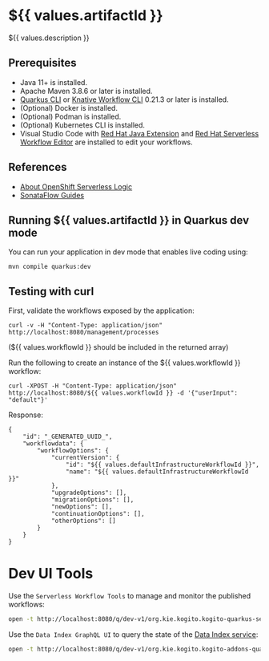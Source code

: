 # ${{ values.artifactId }}

${{ values.description }}

## Prerequisites
* Java 11+ is installed.
* Apache Maven 3.8.6 or later is installed.
* [Quarkus CLI](https://quarkus.io/guides/cli-tooling) or [Knative Workflow CLI](https://kiegroup.github.io/kogito-docs/serverlessworkflow/latest/testing-and-troubleshooting/kn-plugin-workflow-overview.html) 0.21.3 or later is installed.
* (Optional) Docker is installed.
* (Optional) Podman is installed.
* (Optional) Kubernetes CLI is installed.
* Visual Studio Code with [Red Hat Java Extension](https://marketplace.visualstudio.com/items?itemName=redhat.java) and 
[Red Hat Serverless Workflow Editor](https://marketplace.visualstudio.com/items?itemName=redhat.vscode-extension-serverless-workflow-editor) 
are installed to edit your workflows.

## References
* [About OpenShift Serverless Logic](https://openshift-knative.github.io/docs/docs/latest/serverless-logic/about.html)
* [SonataFlow Guides](https://kiegroup.github.io/kogito-docs/serverlessworkflow/latest/index.html)

## Running ${{ values.artifactId }} in Quarkus dev mode
You can run your application in dev mode that enables live coding using:

```shell script
mvn compile quarkus:dev
```

## Testing with curl
First, validate the workflows exposed by the application:

```shell script
curl -v -H "Content-Type: application/json" http://localhost:8080/management/processes
```
(${{ values.workflowId }} should be included in the returned array)

Run the following to create an instance of the ${{ values.workflowId }} workflow:

```shell script
curl -XPOST -H "Content-Type: application/json" http://localhost:8080/${{ values.workflowId }} -d '{"userInput": "default"}'
```

Response:
```
{
    "id": "_GENERATED_UUID_",
    "workflowdata": {
        "workflowOptions": {
            "currentVersion": {
                "id": "${{ values.defaultInfrastructureWorkflowId }}",
                "name": "${{ values.defaultInfrastructureWorkflowId }}"
            },
            "upgradeOptions": [],
            "migrationOptions": [],
            "newOptions": [],
            "continuationOptions": [],
            "otherOptions": []
        }
    }
}
```

# Dev UI Tools
Use the `Serverless Workflow Tools` to manage and monitor the published workflows:
```bash
open -t http://localhost:8080/q/dev-v1/org.kie.kogito.kogito-quarkus-serverless-workflow-devui/workflowInstances
```

Use the `Data Index GraphQL UI` to query the state of the [Data Index service](https://sonataflow.org/serverlessworkflow/main/data-index/data-index-core-concepts.html):
```bash
open -t http://localhost:8080/q/dev-v1/org.kie.kogito.kogito-addons-quarkus-data-index-inmemory/dataindex
```